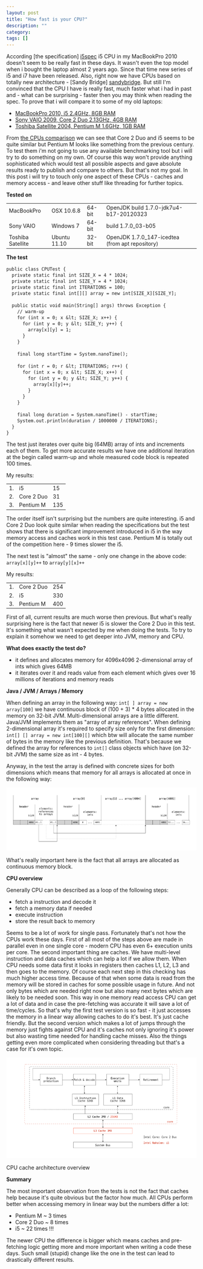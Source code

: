 ```yaml
---
layout: post
title: "How fast is your CPU?"
description: ""
category: 
tags: []
---
```

[i5spec]: http://ark.intel.com/products/47341/Intel-Core-i5-520M-Processor-(3M-Cache-2_40-GHz)
[mbp2010]: http://www.everymac.com/systems/apple/macbook_pro/stats/macbook-pro-core-i5-2.4-aluminum-15-mid-2010-unibody-specs.html
[vaio2009]: http://www.sony.co.uk/product/vn-cw-series/vpccw1s1e-r
[sat2004]: http://eu.computers.toshiba-europe.com/innovation/jsp/SUPPORTSECTION/discontinuedProductPage.do?service=EU&PRODUCT_ID=97587
[sandybridge]: http://software.intel.com/en-us/articles/sandy-bridge/
[cpucomp]: http://ark.intel.com/compare/36734,27584,47341

According [the specification] [i5spec] i5 CPU in my MacBookPro 2010 doesn't seem to be really fast in these days. It wasn't even the top model when i bought the laptop almost 2 years ago. Since that time new series of i5 and i7 have been released. Also, right now we have CPUs based on totally new architecture - [Sandy Bridge] [sandybridge]. But still I'm convinced that the CPU I have is really fast, much faster what i had in past and - what can be surprising - faster then you may think when reading the spec. To prove that i will compare it to some of my old laptops:

- [MacBookPro 2010, i5 2.4GHz, 8GB RAM][mbp2010]
- [Sony VAIO 2009, Core 2 Duo 2.13GHz, 4GB RAM][vaio2009]
- [Toshiba Satellite 2004, Pentium M 1.6GHz, 1GB RAM][sat2004]

From [the CPUs comparison][cpucomp] we can see that Core 2 Duo and i5 seems to be quite similar but Pentium M looks like something from the previous century. To test them i'm not going to use any available benchmarking tool but i will try to do something on my own. Of course this way won't provide anything sophisticated which would test all possible aspects and gave absolute results ready to publish and compare to others. But that's not my goal. In this post i will try to touch only one aspect of these CPUs - caches and memory access - and leave other stuff like threading for further topics.

**Tested on**

<table>
  <tbody>
    <tr><td>MacBookPro</td><td>OSX 10.6.8</td><td>64-bit</td><td>OpenJDK build 1.7.0-jdk7u4-b17-20120323</td></tr>
    <tr><td>Sony VAIO</td><td>Windows 7</td><td>64-bit</td><td>build 1.7.0_03-b05</td></tr>
    <tr><td>Toshiba Satellite</td><td>Ubuntu 11.10</td><td>32-bit</td><td>OpenJDK 1.7.0_147-icedtea (from apt repository)</td></tr>
  </tbody>
</table>

**The test**

    public class CPUTest {
      private static final int SIZE_X = 4 * 1024;
      private static final int SIZE_Y = 4 * 1024;
      private static final int ITERATIONS = 100;
      private static final int[][] array = new int[SIZE_X][SIZE_Y];

      public static void main(String[] args) throws Exception {
        // warm-up
        for (int x = 0; x &lt; SIZE_X; x++) {
          for (int y = 0; y &lt; SIZE_Y; y++) {
            array[x][y] = 1;
          }
        }

        final long startTime = System.nanoTime();

        for (int r = 0; r &lt; ITERATIONS; r++) {
          for (int x = 0; x &lt; SIZE_X; x++) {
            for (int y = 0; y &lt; SIZE_Y; y++) {
              array[x][y]++;
            }
          }
        }

        final long duration = System.nanoTime() - startTime;
        System.out.println(duration / 1000000 / ITERATIONS);
      }
    }

The test just iterates over quite big (64MB) array of ints and increments each of them. To get more accurate results we have one additional iteration at the begin called warm-up and whole measured code block is repeated 100 times.

My results:

<table>
  <tbody>
    <tr><td>1.</td><td>i5</td><td>15</td></tr>
    <tr><td>2.</td><td>Core 2 Duo</td><td>31</td></tr>
    <tr><td>3.</td><td>Pentium M</td><td>135</td></tr>
  </tbody>
</table>

The order itself isn't surprising but the numbers are quite interesting. i5 and Core 2 Duo look quite similar when reading the specifications but the test shows that there is significant improvement introduced in i5 in the way memory access and caches work in this test case. Pentium M is totally out of the competition here - 9 times slower the i5.

The next test is "almost" the same - only one change in the above code: `array[x][y]++` to `array[y][x]++`

My results:

<table>
  <tbody>
    <tr><td>1.</td><td>Core 2 Duo</td><td>254</td></tr>
    <tr><td>2.</td><td>i5</td><td>330</td></tr>
    <tr><td>3.</td><td>Pentium M</td><td>400</td></tr>
  </tbody>
</table>

First of all, current results are much worse then previous. But what's really surprising here is the fact that newer i5 is slower the Core 2 Duo in this test. It's something what wasn't expected by me when doing the tests. To try to explain it somehow we need to get deeper into JVM, memory and CPU.

**What does exactly the test do?**

- it defines and allocates memory for 4096x4096 2-dimensional array of ints which gives 64MB
- it iterates over it and reads value from each element which gives over 16 millions of iterations and memory reads

**Java / JVM / Arrays / Memory**

When defining an array in the following way: `int[ ] array = new array[100]` we have continuous block of (100 + 3) * 4 bytes allocated in the memory on 32-bit JVM. Multi-dimensional arrays are a little different. Java/JVM implements them as "array of array references". When defining 2-dimensional array it's required to specify size only for the first dimension: `int[] [] array = new int[100][]` which btw will allocate the same number of bytes in the memory like the previous definition. That's because we defined the array for references to `int[]` class objects which have (on 32-bit JVM) the same size as int - 4 bytes.

Anyway, in the test the array is defined with concrete sizes for both dimensions which means that memory for all arrays is allocated at once in the following way:

![](/images/cpu-caches/multi-dim-array.png)

What's really important here is the fact that all arrays are allocated as continuous memory block.

**CPU overview**

Generally CPU can be described as a loop of the following steps:

- fetch a instruction and decode it
- fetch a memory data if needed
- execute instruction
- store the result back to memory

Seems to be a lot of work for single pass. Fortunately that's not how the CPUs work these days. First of all most of the steps above are made in parallel even in one single core - modern CPU has even 6+ execution units per core. The second important thing are caches. We have multi-level instruction and data caches which can help a lot if we allow them. When CPU needs some data first it looks in registers then caches L1, L2, L3 and then goes to the memory. Of course each next step in this checking has much higher access time. Because of that when some data is read from the memory will be stored in caches for some possible usage in future. And not only bytes which are needed right now but also many next bytes which are likely to be needed soon. This way in one memory read access CPU can get a lot of data and in case the pre-fetching was accurate it will save a lot of time/cycles. So that's why the first test version is so fast - it just accesses the memory in a linear way allowing caches to do it's best. It's just cache friendly. But the second version which makes a lot of jumps through the memory just fights against CPU and it's caches not only ignoring it's power but also wasting time needed for handling cache misses. Also the things getting even more complicated when considering threading but that's a case for it's own topic.

![CPU cache architecture overview](/images/cpu-caches/cpu-caches-overview.png)

CPU cache architecture overview

**Summary**

The most important observation from the tests is not the fact that caches help because it's quite obvious but the factor how much. All CPUs perform better when accessing memory in linear way but the numbers differ a lot:

- Pentium M ~ 3 times
- Core 2 Duo ~ 8 times
- i5 ~ 22 times !!!

The newer CPU the difference is bigger which means caches and pre-fetching logic getting more and more important when writing a code these days. Such small (stupid) change like the one in the test can lead to drastically different results.
